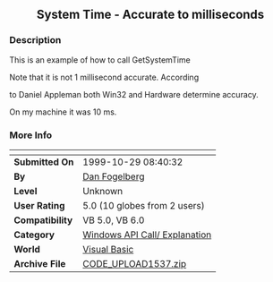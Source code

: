 ﻿<div align="center">

## System Time \- Accurate to milliseconds


</div>

### Description

This is an example of how to call GetSystemTime

Note that it is not 1 millisecond accurate. According

to Daniel Appleman both Win32 and Hardware determine accuracy.

On my machine it was 10 ms.
 
### More Info
 


<span>             |<span>
---                |---
**Submitted On**   |1999-10-29 08:40:32
**By**             |[Dan Fogelberg](https://github.com/Planet-Source-Code/PSCIndex/blob/master/ByAuthor/dan-fogelberg.md)
**Level**          |Unknown
**User Rating**    |5.0 (10 globes from 2 users)
**Compatibility**  |VB 5\.0, VB 6\.0
**Category**       |[Windows API Call/ Explanation](https://github.com/Planet-Source-Code/PSCIndex/blob/master/ByCategory/windows-api-call-explanation__1-39.md)
**World**          |[Visual Basic](https://github.com/Planet-Source-Code/PSCIndex/blob/master/ByWorld/visual-basic.md)
**Archive File**   |[CODE\_UPLOAD1537\.zip](https://github.com/Planet-Source-Code/dan-fogelberg-system-time-accurate-to-milliseconds__1-4222/archive/master.zip)








